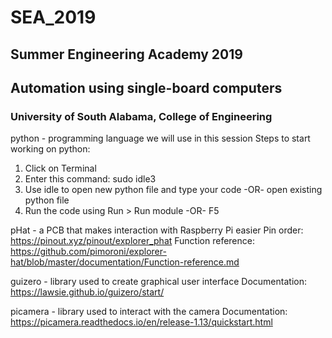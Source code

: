 # SEA_2019
## Summer Engineering Academy 2019
## Automation using single-board computers
### University of South Alabama, College of Engineering


python - programming language we will use in this session
Steps to start working on python: 
1. Click on Terminal
2. Enter this command:  sudo idle3
3. Use idle to open new python file and type your code -OR- open existing python file
4. Run the code using Run > Run module -OR- F5

pHat - a PCB that makes interaction with Raspberry Pi easier
Pin order:  https://pinout.xyz/pinout/explorer_phat
Function reference:   https://github.com/pimoroni/explorer-hat/blob/master/documentation/Function-reference.md

guizero - library used to create graphical user interface
Documentation:  https://lawsie.github.io/guizero/start/

picamera - library used to interact with the camera
Documentation: https://picamera.readthedocs.io/en/release-1.13/quickstart.html


